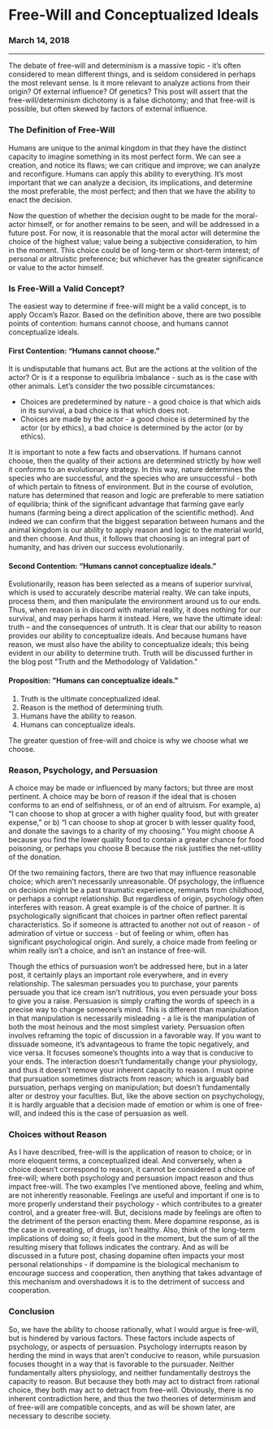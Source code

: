 # Free-Will and Conceptualized Ideals

### March 14, 2018

***

The debate of free-will and determinism is a massive topic - it’s often considered to mean different things, and is seldom considered in perhaps the most relevant sense. Is it more relevant to analyze actions from their origin? Of external influence? Of genetics? This post will assert that the free-will/determinism dichotomy is a false dichotomy; and that free-will is possible, but often skewed by factors of external influence.

### The Definition of Free-Will

Humans are unique to the animal kingdom in that they have the distinct capacity to imagine something in its most perfect form. We can see a creation, and notice its flaws; we can critique and improve; we can analyze and reconfigure. Humans can apply this ability to everything. It’s most important that we can analyze a decision, its implications, and determine the most preferable, the most perfect; and then that we have the ability to enact the decision.

Now the question of whether the decision ought to be made for the moral-actor himself, or for another remains to be seen, and will be addressed in a future post. For now, it is reasonable that the moral actor will determine the choice of the highest value; value being a subjective consideration, to him in the moment. This choice could be of long-term or short-term interest; of personal or altruistic preference; but whichever has the greater significance or value to the actor himself.

### Is Free-Will a Valid Concept?
The easiest way to determine if free-will might be a valid concept, is to apply Occam’s Razor. Based on the definition above, there are two possible points of contention: humans cannot choose, and humans cannot conceptualize ideals.

#### First Contention: “Humans cannot choose.”
It is undisputable that humans act. But are the actions at the volition of the actor? Or is it a response to equilibria imbalance - such as is the case with other animals. Let’s consider the two possible circumstances:
* Choices are predetermined by nature - a good choice is that which aids in its survival, a bad choice is that which does not.
* Choices are made by the actor - a good choice is determined by the actor (or by ethics), a bad choice is determined by the actor (or by ethics).

It is important to note a few facts and observations. If humans cannot choose, then the quality of their actions are determined strictly by how well it conforms to an evolutionary strategy. In this way, nature determines the species who are successful, and the species who are unsuccessful - both of which pertain to fitness of environment. But in the course of evolution, nature has determined that reason and logic are preferable to mere satiation of equilibria; think of the significant advantage that farming gave early humans (farming being a direct application of the scientific method). And indeed we can confirm that the biggest separation between humans and the animal kingdom is our ability to apply reason and logic to the material world, and then choose. And thus, it follows that choosing is an integral part of humanity, and has driven our success evolutionarily.


#### Second Contention: “Humans cannot conceptualize ideals.”

Evolutionarily, reason has been selected as a means of superior survival, which is used to accurately describe material realty. We can take inputs, process them, and then manipulate the environment around us to our ends. Thus, when reason is in discord with material reality, it does nothing for our survival, and may perhaps harm it instead. Here, we have the ultimate ideal: truth – and the consequences of untruth. It is clear that our ability to reason provides our ability to conceptualize ideals. And because humans have reason, we must also have the ability to conceptualize ideals; this being evident in our ability to determine truth. Truth will be discussed further in the blog post "Truth and the Methodology of Validation."

#### Proposition: "Humans can conceptualize ideals."
1. Truth is the ultimate conceptualized ideal.
2. Reason is the method of determining truth.
3. Humans have the ability to reason.
4. Humans can conceptualize ideals.

The greater question of free-will and choice is why we choose what we choose.

### Reason, Psychology, and Persuasion
A choice may be made or influenced by many factors; but three are most pertinent. A choice may be born of reason if the ideal that is chosen conforms to an end of selfishness, or of an end of altruism. For example, a) “I can choose to shop at grocer a with higher quality food, but with greater expense,” or b) “I can choose to shop at grocer b with lesser quality food, and donate the savings to a charity of my choosing.” You might choose A because you find the lower quality food to contain a greater chance for food poisoning, or perhaps you choose B because the risk justifies the net-utility of the donation.

Of the two remaining factors, there are two that may influence reasonable choice; which aren’t necessarily unreasonable. Of psychology, the influence on decision might be a past traumatic experience, remnants from childhood, or perhaps a corrupt relationship. But regardless of origin, psychology often interferes with reason. A great example is of the choice of partner. It is psychologically significant that choices in partner often reflect parental characteristics. So if someone is attracted to another not out of reason - of admiration of virtue or success - but of feeling or whim, often has significant psychological origin. And surely, a choice made from feeling or whim really isn’t a choice, and isn’t an instance of free-will.

Though the ethics of pursuasion won’t be addressed here, but in a later post, it certainly plays an important role everywhere, and in every relationship. The salesman persuades you to purchase, your parents persuade you that ice cream isn’t nutritious, you even persuade your boss to give you a raise. Persuasion is simply crafting the words of speech in a precise way to change someone’s mind. This is different than manipulation in that manipulation is necessarily misleading - a lie is the manipulation of both the most heinous and the most simplest variety. Persuasion often involves reframing the topic of discussion in a favorable way. If you want to dissuade someone, it’s advantageous to frame the topic negatively, and vice versa. It focuses someone’s thoughts into a way that is conducive to your ends. The interaction doesn’t fundamentally change your physiology, and thus it doesn’t remove your inherent capacity to reason. I must opine that pursuation sometimes distracts from reason; which is arguably bad pursuation, perhaps verging on manipulation; but doesn’t fundamentally alter or destroy your faculties. But, like the above section on psychychology, it is hardly arguable that a decision made of emotion or whim is one of free-will, and indeed this is the case of persuasion as well.

### Choices without Reason
As I have described, free-will is the application of reason to choice; or in more eloquent terms, a conceptualized ideal. And conversely, when a choice doesn’t correspond to reason, it cannot be considered a choice of free-will; where both psychology and persuasion impact reason and thus impact free-will. The two examples I’ve mentioned above, feeling and whim, are not inherently reasonable. Feelings are useful and important if one is to more properly understand their psychology - which contributes to a greater control, and a greater free-will. But, decisions made by feelings are often to the detriment of the person enacting them. Mere dopamine response, as is the case in overeating, of drugs, isn’t healthy. Also, think of the long-term implications of doing so; it feels good in the moment, but the sum of all the resulting misery that follows indicates the contrary. And as will be discussed in a future post, chasing dopamine often impacts your most personal relationships - if dompamine is the biological mechanism to encourage success and cooperation, then anything that takes advantage of this mechanism and overshadows it is to the detriment of success and cooperation.

### Conclusion
So, we have the ability to choose rationally, what I would argue is free-will, but is hindered by various factors. These factors include aspects of psychology, or aspects of persuasion. Psychology interrupts reason by herding the mind in ways that aren’t conducive to reason, while pursuasion focuses thought in a way that is favorable to the pursuader. Neither fundamentally alters physiology, and neither fundamentally destroys the capacity to reason. But because they both may act to distract from rational choice, they both may act to detract from free-will. Obviously, there is no inherent contradiction here, and thus the two theories of determinism and of free-will are compatible concepts, and as will be shown later, are necessary to describe society.